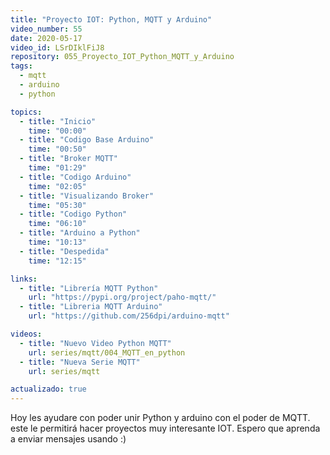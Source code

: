 ```yaml
---
title: "Proyecto IOT: Python, MQTT y Arduino"
video_number: 55
date: 2020-05-17
video_id: LSrDIklFiJ8
repository: 055_Proyecto_IOT_Python_MQTT_y_Arduino
tags:
  - mqtt
  - arduino
  - python

topics:
  - title: "Inicio"
    time: "00:00"
  - title: "Codigo Base Arduino"
    time: "00:50"
  - title: "Broker MQTT"
    time: "01:29"
  - title: "Codigo Arduino"
    time: "02:05"
  - title: "Visualizando Broker"
    time: "05:30"
  - title: "Codigo Python"
    time: "06:10"
  - title: "Arduino a Python"
    time: "10:13"
  - title: "Despedida"
    time: "12:15"

links:
  - title: "Librería MQTT Python"
    url: "https://pypi.org/project/paho-mqtt/"
  - title: "Libreria MQTT Arduino"
    url: "https://github.com/256dpi/arduino-mqtt"

videos:
  - title: "Nuevo Video Python MQTT"
    url: series/mqtt/004_MQTT_en_python
  - title: "Nueva Serie MQTT"
    url: series/mqtt

actualizado: true
---
```


Hoy les ayudare con poder unir Python y arduino con el poder de MQTT. este le permitirá hacer proyectos muy interesante IOT. Espero que aprenda a enviar mensajes usando :)
